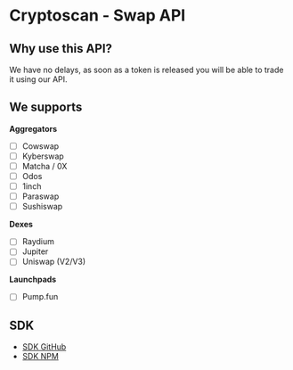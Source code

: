 # Cryptoscan - Swap API

## Why use this API?

We have no delays, as soon as a token is released you will be able to trade it using our API.

## We supports

**Aggregators**

- [ ] Cowswap
- [ ] Kyberswap
- [ ] Matcha / 0X
- [ ] Odos
- [ ] 1inch
- [ ] Paraswap
- [ ] Sushiswap

**Dexes**

- [ ] Raydium
- [ ] Jupiter
- [ ] Uniswap (V2/V3)

**Launchpads**

- [ ] Pump.fun

## SDK

- [SDK GitHub](https://github.com/cryptoscan-pro/scanner-sdk)
- [SDK NPM](https://npmjs.com/@cryptoscan/scanner-sdk)
